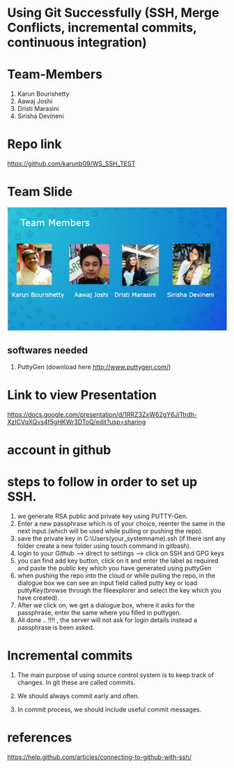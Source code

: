 # Using Git Successfully (SSH, Merge Conflicts, incremental commits, continuous integration)

# Team-Members

1. Karun Bourishetty
2. Aawaj Joshi
3. Dristi Marasini
4. Sirisha Devineni

# Repo link
https://github.com/karunb09/WS_SSH_TEST

# Team Slide
![teamslide](https://github.com/karunb09/WS_SSH_TEST/blob/master/Capture.PNG)

## softwares needed

1. PuttyGen (download here http://www.puttygen.com/)

# Link to view Presentation

https://docs.google.com/presentation/d/1RRZ3ZxW62gY6JiTtrdh-XzICVqXQvs4f5gHKWr3DToQ/edit?usp=sharing

# account in github

# steps to follow in order to set up SSH.

1. we generate RSA public and private key using PUTTY-Gen.
2. Enter a new passphrase which is of your choice, reenter the same in the next input.(which will be used while pulling or pushing the repo).
3. save the private key in C:\Users\(your_systemname)\.ssh (if there isnt any folder create a new folder using touch command in gitbash).
4. login to your Github --> direct to settings --> click on SSH and GPG keys
5. you can find add key button, click on it and enter the label as required and paste the public key which you have generated using puttyGen
6. when pushing the repo into the cloud or while pulling the repo, in the dialogue box we can see an input field called putty key or load puttyKey(browse through the fileexplorer and select the key which you have created).
7. After we click on, we get a dialogue box, where it asks for the passphrase, enter the same where you filled in puttygen.
8. All done .. !!!! , the server will not ask for login details instead a passphrase is been asked.

# Incremental commits

1. The main purpose of using source control system is to keep track of changes.
In git these are called commits.

2. We should always commit early and often.

3. In commit process, we should include useful commit messages.

# references

https://help.github.com/articles/connecting-to-github-with-ssh/






